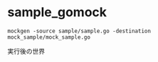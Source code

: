# sample_gomock

`mockgen -source sample/sample.go -destination mock_sample/mock_sample.go`

実行後の世界
